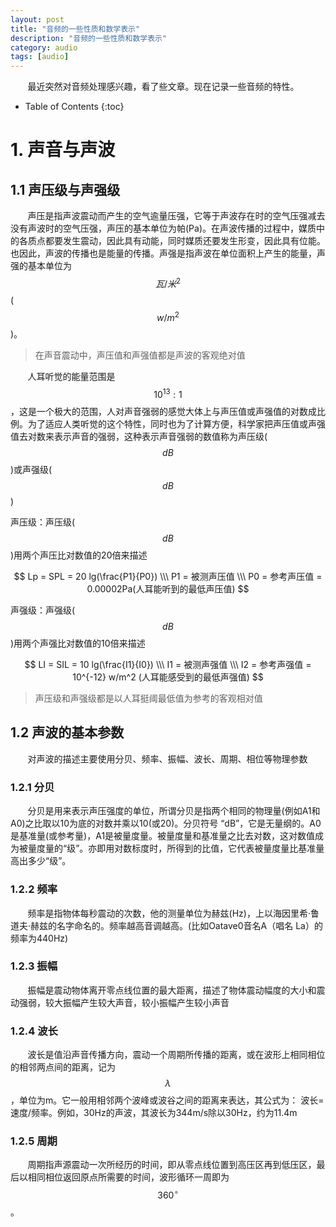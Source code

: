 ```yaml
---
layout: post
title: "音频的一些性质和数学表示"
description: "音频的一些性质和数学表示"
category: audio
tags: [audio]
---
```


&#160; &#160; &#160; &#160;最近突然对音频处理感兴趣，看了些文章。现在记录一些音频的特性。

<!-- more -->

* Table of Contents
{:toc}

# 1. 声音与声波

## 1.1 声压级与声强级

&#160; &#160; &#160; &#160;声压是指声波震动而产生的空气逾量压强，它等于声波存在时的空气压强减去没有声波时的空气压强，声压的基本单位为帕(Pa)。在声波传播的过程中，媒质中的各质点都要发生震动，因此具有动能，同时媒质还要发生形变，因此具有位能。也因此，声波的传播也是能量的传播。声强是指声波在单位面积上产生的能量，声强的基本单位为$$瓦/米^2$$($$w/m^2$$)。 

> 在声音震动中，声压值和声强值都是声波的客观绝对值

&#160; &#160; &#160; &#160;人耳听觉的能量范围是$$10^{13}:1$$，这是一个极大的范围，人对声音强弱的感觉大体上与声压值或声强值的对数成比例。为了适应人类听觉的这个特性，同时也为了计算方便，科学家把声压值或声强值去对数来表示声音的强弱，这种表示声音强弱的数值称为声压级($$dB$$)或声强级($$dB$$)

声压级：声压级($$dB$$)用两个声压比对数值的20倍来描述

$$
Lp = SPL = 20 lg(\frac{P1}{P0}) \\\
P1 = 被测声压值 \\\
P0 = 参考声压值 = 0.00002Pa(人耳能听到的最低声压值)
$$



声强级：声强级($$dB$$)用两个声强比对数值的10倍来描述

$$
LI = SIL = 10 lg(\frac{I1}{I0}) \\\
I1 = 被测声强值 \\\
I2 = 参考声强值 = 10^{-12} w/m^2 (人耳能感受到的最低声强值)
$$

> 声压级和声强级都是以人耳挺阈最低值为参考的客观相对值

## 1.2 声波的基本参数

&#160; &#160; &#160; &#160;对声波的描述主要使用分贝、频率、振幅、波长、周期、相位等物理参数

### 1.2.1 分贝

&#160; &#160; &#160; &#160;分贝是用来表示声压强度的单位，所谓分贝是指两个相同的物理量(例如A1和A0)之比取以10为底的对数并乘以10(或20)。分贝符号 “dB”，它是无量纲的。A0是基准量(或参考量)，A1是被量度量。被量度量和基准量之比去对数，这对数值成为被量度量的“级”。亦即用对数标度时，所得到的比值，它代表被量度量比基准量高出多少“级”。

### 1.2.2 频率

&#160; &#160; &#160; &#160;频率是指物体每秒震动的次数，他的测量单位为赫兹(Hz)，上以海因里希·鲁道夫·赫兹的名字命名的。频率越高音调越高。(比如Oatave0音名A（唱名 La）的频率为440Hz)

### 1.2.3 振幅

&#160; &#160; &#160; &#160;振幅是震动物体离开零点线位置的最大距离，描述了物体震动幅度的大小和震动强弱，较大振幅产生较大声音，较小振幅产生较小声音

### 1.2.4 波长

&#160; &#160; &#160; &#160;波长是值沿声音传播方向，震动一个周期所传播的距离，或在波形上相同相位的相邻两点间的距离，记为$$\lambda$$，单位为m。它一般用相邻两个波峰或波谷之间的距离来表达，其公式为： 波长=速度/频率。例如，30Hz的声波，其波长为344m/s除以30Hz，约为11.4m

### 1.2.5 周期

&#160; &#160; &#160; &#160;周期指声源震动一次所经历的时间，即从零点线位置到高压区再到低压区，最后以相同相位返回原点所需要的时间，波形循环一周即为$$360^{\circ}$$。

